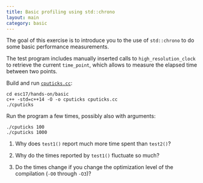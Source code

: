 ```yaml
---
title: Basic profiling using std::chrono
layout: main
category: basic
---
```


The goal of this exercise is to introduce you to the use of
`std::chrono` to do some basic performance measurements.

The test program includes manually inserted calls to
`high_resolution_clock` to retrieve the current `time_point`, which
allows to measure the elapsed time between two points.

Build and run
[`cputicks.cc`]({{site.exercises_repo}}/hands-on/basic/cputicks.cc):

    cd esc17/hands-on/basic
    c++ -std=c++14 -O -o cputicks cputicks.cc
    ./cputicks

Run the program a few times, possibly also with arguments:

    ./cputicks 100
    ./cputicks 1000

1. Why does `test1()` report much more time spent than `test2()`?

2. Why do the times reported by `test1()` fluctuate so much?

3. Do the times change if you change the optimization level of the
   compilation (`-O0` through `-O3`)?
